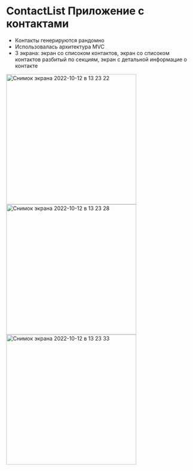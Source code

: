 # ContactList Приложение с контактами
- Контакты генерируются рандомно
- Использовалась архитектура MVC
- 3 экрана: экран со списоком контактов, экран со списоком контактов разбитый по секциям, экран с детальной информацие о контакте

<img width="348" alt="Снимок экрана 2022-10-12 в 13 23 22" src="https://user-images.githubusercontent.com/34001634/195319694-58e731ea-b625-4295-9b25-eac1d0999b9e.png">
<img width="348" alt="Снимок экрана 2022-10-12 в 13 23 28" src="https://user-images.githubusercontent.com/34001634/195319718-d9cf5c03-e565-4815-9ba4-9a8f5748e078.png">
<img width="348" alt="Снимок экрана 2022-10-12 в 13 23 33" src="https://user-images.githubusercontent.com/34001634/195319744-c154adaa-fef9-4cc3-911d-3cb76be1a143.png">
